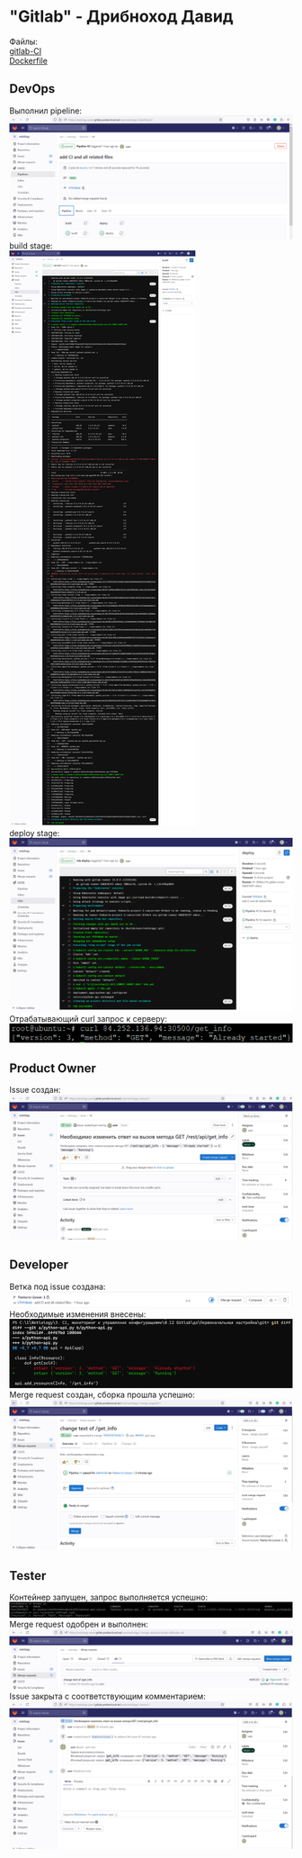 # "Gitlab" - Дрибноход Давид
Файлы:  
[gitlab-CI](./files/.gitlab-ci.yml)  
[Dockerfile](./files/Dockerfile)

## DevOps
Выполнил pipeline:  
![devops_pipeline](./img/devops_pipeline.PNG)  
build stage:  
![devops_buildStage](./img/devops_buildStage.png)  
deploy stage:  
![devops_deployStage](./img/devops_deployStage.png)  
Отрабатывающий curl запрос к серверу:  
![devops_curl](./img/devops_curl.PNG)

## Product Owner
Issue создан:  
![productOwner_issue](./img/productOwner_issue.PNG)

## Developer
Ветка под issue создана:  
![developer_issue](./img/developer_issue.PNG)
Необходимые изменения внесены:  
![developer_changes](./img/developer_changes.PNG)  
Merge request создан, сборка прошла успешно:  
![developer_merge](./img/developer_merge.PNG)  

## Tester
Контейнер запущен, запрос выполняется успешно:  
![tester_docker](./img/tester_docker.PNG)  
Merge request одобрен и выполнен:  
![tester_merge](./img/tester_merge.PNG)  
Issue закрыта с соответствующим комментарием:  
![tester_issue](./img/tester_issue.PNG)
